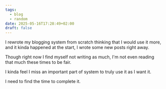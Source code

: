 ```yaml
---
tags:
  - blog
  - random
date: 2025-05-16T17:28:49+02:00
draft: false
---
```

I rewrote my blogging system from scratch thinking that I would use it more, and it kinda happened at the start, I wrote some new posts right away.

Though right now I find myself not writing as much, I'm not even reading that much these times to be fair.

I kinda feel I miss an important part of system to truly use it as I want it. 

I need to find the time to complete it.